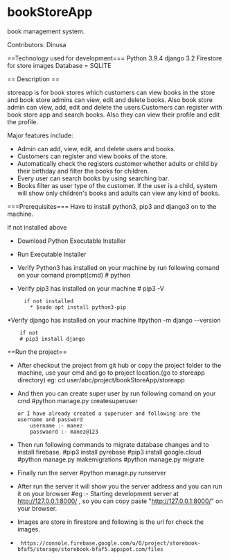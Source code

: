 # bookStoreApp
book management system.

Contributors: Dinusa

==Technology used for development===
Python 3.9.4
django 3.2
Firestore for store images
Database = SQLITE

== Description ==

storeapp is for book stores which customers can view books in the store and book store admins can view, edit and delete books. 
Also book store admin can view, add, edit and delete the users.Customers can register with book store app and search books. 
Also they can view their profile and edit the profile.

Major features include:

* Admin can add, view, edit, and delete users and books.
* Customers can register and view books of the store.
* Automatically check the registers customer whether adults or child by their birthday and filter the books for children.
* Every user can search books by using searching bar.
* Books filter as user type of the customer. If the user is a child, system will show only children's books and adults can view any kind of books.


===Prerequisites===
Have to install python3, pip3 and django3 on to the machine.

If not installed above 
* Download Python Executable Installer
* Run Executable Installer
* Verify Python3 has installed on your machine by run following comand on your comand prompt(cmd)
        # python
* Verify pip3 has installed on your machine
        # pip3 -V
        
        if not installed
          * $sudo apt install python3-pip
*Verify django has installed on your machine
        #python -m django --version 
        
        if not
        # pip3 install django

==Run the project==
* After checkout the project from git hub or copy the project folder to the machine, use your cmd and go to project location.(go to storeapp directory)
  eg: cd user/abc/project/bookStoreApp/storeapp
* And then you can create super user by run following comand on your cmd
      #python manage.py createsuperuser
      
      or I have already created a superuser and following are the username and password
          username :- manez
          passwaord :- manez@123
* Then run following commands to migrate database changes and to install firebase.
    #pip3 install pyrebase
    #pip3 install google.cloud
    #python manage.py makemigrations
    #python manage.py migrate
    
* Finally run the server
    #python manage.py runserver
    
* After run the server it will show you the server address and you can run it on your browser
 #eg :- Starting development server at http://127.0.0.1:8000/ , so you can copy paste "http://127.0.0.1:8000/" on your browser.
 
 
 * Images are store in firestore and following is the url for check the images.
 *      https://console.firebase.google.com/u/0/project/storebook-bfaf5/storage/storebook-bfaf5.appspot.com/files
 
 
 
 





